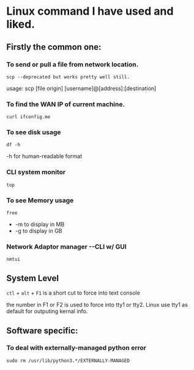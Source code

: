 # Linux command I have used and liked.

## Firstly the common one:

### To send or pull a file from network location.
```
scp --deprecated but works pretty well still.
``` 
usage: scp [file origin] [username]@[address]:[destination]

### To find the WAN IP of current machine.
```
curl ifconfig.me
```

### To see disk usage
```
df -h
```
-h for human-readable format

### CLI system monitor
```
top
```

### To see Memory usage
```
free
```
* -m to display in MB
* -g to display in GB

### Network Adaptor manager --CLI w/ GUI
```
nmtui
```
## System Level

``ctl`` + ``alt`` + ``F1`` is a short cut to force into text console

the number in F1 or F2 is used to force into tty1 or tty2. Linux use tty1 as default for outputing kernal info.

## Software specific:

### To deal with externally-managed python error
```
sudo rm /usr/lib/python3.*/EXTERNALLY-MANAGED
```
